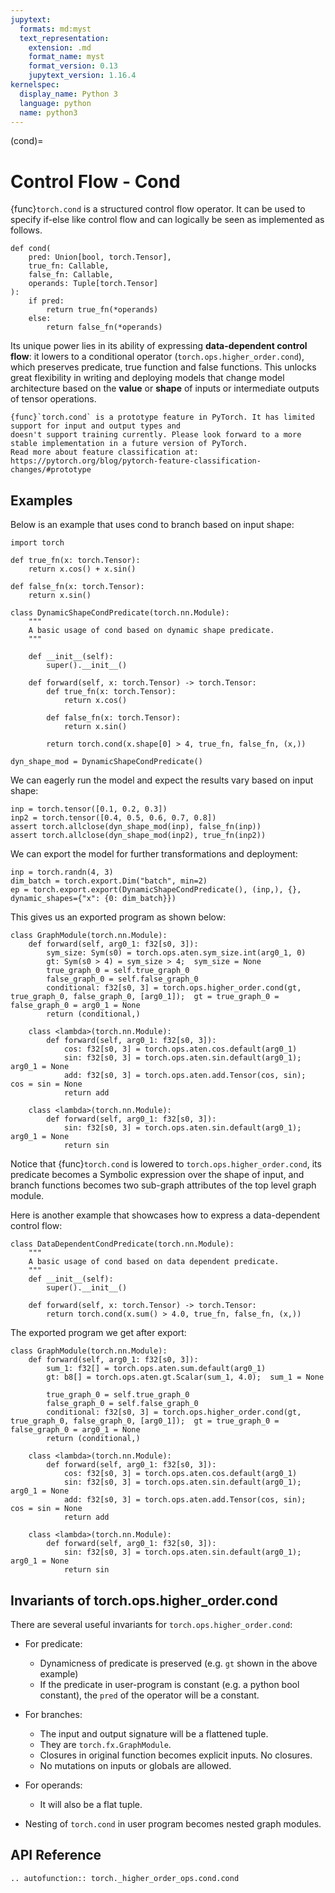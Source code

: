 ```yaml
---
jupytext:
  formats: md:myst
  text_representation:
    extension: .md
    format_name: myst
    format_version: 0.13
    jupytext_version: 1.16.4
kernelspec:
  display_name: Python 3
  language: python
  name: python3
---
```


(cond)=

# Control Flow - Cond

{func}`torch.cond` is a structured control flow operator. It can be used to specify if-else like control flow
and can logically be seen as implemented as follows.

```
def cond(
    pred: Union[bool, torch.Tensor],
    true_fn: Callable,
    false_fn: Callable,
    operands: Tuple[torch.Tensor]
):
    if pred:
        return true_fn(*operands)
    else:
        return false_fn(*operands)
```

Its unique power lies in its ability of expressing **data-dependent control flow**: it lowers to a conditional
operator (`torch.ops.higher_order.cond`), which preserves predicate, true function and false functions.
This unlocks great flexibility in writing and deploying models that change model architecture based on
the **value** or **shape** of inputs or intermediate outputs of tensor operations.

```{warning}
{func}`torch.cond` is a prototype feature in PyTorch. It has limited support for input and output types and
doesn't support training currently. Please look forward to a more stable implementation in a future version of PyTorch.
Read more about feature classification at: https://pytorch.org/blog/pytorch-feature-classification-changes/#prototype
```

## Examples

Below is an example that uses cond to branch based on input shape:

```{code-cell}
import torch

def true_fn(x: torch.Tensor):
    return x.cos() + x.sin()

def false_fn(x: torch.Tensor):
    return x.sin()

class DynamicShapeCondPredicate(torch.nn.Module):
    """
    A basic usage of cond based on dynamic shape predicate.
    """

    def __init__(self):
        super().__init__()

    def forward(self, x: torch.Tensor) -> torch.Tensor:
        def true_fn(x: torch.Tensor):
            return x.cos()

        def false_fn(x: torch.Tensor):
            return x.sin()

        return torch.cond(x.shape[0] > 4, true_fn, false_fn, (x,))

dyn_shape_mod = DynamicShapeCondPredicate()
```

We can eagerly run the model and expect the results vary based on input shape:


```{code-cell}
inp = torch.tensor([0.1, 0.2, 0.3])
inp2 = torch.tensor([0.4, 0.5, 0.6, 0.7, 0.8])
assert torch.allclose(dyn_shape_mod(inp), false_fn(inp))
assert torch.allclose(dyn_shape_mod(inp2), true_fn(inp2))
```

We can export the model for further transformations and deployment:

```
inp = torch.randn(4, 3)
dim_batch = torch.export.Dim("batch", min=2)
ep = torch.export.export(DynamicShapeCondPredicate(), (inp,), {}, dynamic_shapes={"x": {0: dim_batch}})
```

This gives us an exported program as shown below:

```
class GraphModule(torch.nn.Module):
    def forward(self, arg0_1: f32[s0, 3]):
        sym_size: Sym(s0) = torch.ops.aten.sym_size.int(arg0_1, 0)
        gt: Sym(s0 > 4) = sym_size > 4;  sym_size = None
        true_graph_0 = self.true_graph_0
        false_graph_0 = self.false_graph_0
        conditional: f32[s0, 3] = torch.ops.higher_order.cond(gt, true_graph_0, false_graph_0, [arg0_1]);  gt = true_graph_0 = false_graph_0 = arg0_1 = None
        return (conditional,)

    class <lambda>(torch.nn.Module):
        def forward(self, arg0_1: f32[s0, 3]):
            cos: f32[s0, 3] = torch.ops.aten.cos.default(arg0_1)
            sin: f32[s0, 3] = torch.ops.aten.sin.default(arg0_1);  arg0_1 = None
            add: f32[s0, 3] = torch.ops.aten.add.Tensor(cos, sin);  cos = sin = None
            return add

    class <lambda>(torch.nn.Module):
        def forward(self, arg0_1: f32[s0, 3]):
            sin: f32[s0, 3] = torch.ops.aten.sin.default(arg0_1);  arg0_1 = None
            return sin
```

Notice that {func}`torch.cond` is lowered to `torch.ops.higher_order.cond`, its predicate becomes a Symbolic expression over the shape of input,
and branch functions becomes two sub-graph attributes of the top level graph module.

Here is another example that showcases how to express a data-dependent control flow:


```
class DataDependentCondPredicate(torch.nn.Module):
    """
    A basic usage of cond based on data dependent predicate.
    """
    def __init__(self):
        super().__init__()

    def forward(self, x: torch.Tensor) -> torch.Tensor:
        return torch.cond(x.sum() > 4.0, true_fn, false_fn, (x,))
```

The exported program we get after export:

```
class GraphModule(torch.nn.Module):
    def forward(self, arg0_1: f32[s0, 3]):
        sum_1: f32[] = torch.ops.aten.sum.default(arg0_1)
        gt: b8[] = torch.ops.aten.gt.Scalar(sum_1, 4.0);  sum_1 = None

        true_graph_0 = self.true_graph_0
        false_graph_0 = self.false_graph_0
        conditional: f32[s0, 3] = torch.ops.higher_order.cond(gt, true_graph_0, false_graph_0, [arg0_1]);  gt = true_graph_0 = false_graph_0 = arg0_1 = None
        return (conditional,)

    class <lambda>(torch.nn.Module):
        def forward(self, arg0_1: f32[s0, 3]):
            cos: f32[s0, 3] = torch.ops.aten.cos.default(arg0_1)
            sin: f32[s0, 3] = torch.ops.aten.sin.default(arg0_1);  arg0_1 = None
            add: f32[s0, 3] = torch.ops.aten.add.Tensor(cos, sin);  cos = sin = None
            return add

    class <lambda>(torch.nn.Module):
        def forward(self, arg0_1: f32[s0, 3]):
            sin: f32[s0, 3] = torch.ops.aten.sin.default(arg0_1);  arg0_1 = None
            return sin
```


## Invariants of torch.ops.higher_order.cond

There are several useful invariants for `torch.ops.higher_order.cond`:

- For predicate:
    - Dynamicness of predicate is preserved (e.g. `gt` shown in the above example)
    - If the predicate in user-program is constant (e.g. a python bool constant), the `pred` of the operator will be a constant.

- For branches:
    - The input and output signature will be a flattened tuple.
    - They are `torch.fx.GraphModule`.
    - Closures in original function becomes explicit inputs. No closures.
    - No mutations on inputs or globals are allowed.

- For operands:
    - It will also be a flat tuple.

- Nesting of `torch.cond` in user program becomes nested graph modules.


## API Reference

```{eval-rst}
.. autofunction:: torch._higher_order_ops.cond.cond
```
